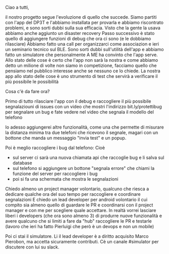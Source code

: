 Ciao a tutti, 

il nostro progetto segue l'evoluzione di quello che succede.
Siamo partiti con l'app del DP3T e l'abbiamo installata per provarla e abbiamo riscontrato problemi, e sono sorti dubbi sulla sua efficacia.
Visto che la gente la usava abbiamo anche aggiunto un disaster recovery 
Passo successivo è stato quello di aggiungere funzioni di debug che ora ci sono (e le dobbiamo rilasciare)
Abbiamo fatto una call per organizzarci come associazion e ieri un seminario tecnico sul BLE.
Sono sorti dubbi sull'utilità dell'app e abbiamo fatto un simulatore che personalmente A ME ha convinto che l'app serve.
Allo stato delle cose è certo che l'app non sarà la nostra e come abbiamo detto un milione di volte non siamo in competizione, facciamo quello che pensiamo nel pubblico interesse anche se nessuno ce lo chiede.
La nostra app allo stato delle cose è uno strumento di test che servirà a verificare il più possibile le possibilità

Cosa c'è da fare ora?

Primo di tutto rilasciare l'app con il debug e raccogliere il più possibile segnalaziouni di issues con un video che mostri l'indirizzo bit.ly/protettibug per segnalare un bug e fate vedere nel video che segnala il modello del telefono

Io adesso aggiungerei altre funzionalità, come una che permette di misurare la distanza minima tra due telefoni che ricevono il segnale, magari con un bottone che manda un messaggio "invia test" e un popup.

Poi è meglio raccogliere i bug dal telefono: Cioè
- sul server ci sarà una nuova chiamata api che raccoglie bug e li salva sul database
- sul telefono si aggiungere un bottone "segnala errore" che chiami la funzione del server per raccogliere i bug
- poi si fa una schermata che mostra le segnalazioni


Chiedo almeno un project manager volontario, qualcuno che riesca a dedicare qualche ora del suo tempo per raccogliere e coordinare segnalazioni
E chiedo un lead developer per android volontario il cui compito sia almeno quello di guardare le PR e coordinarsi con il project manager e con me per scegliere quale accettare.
In realtà vorrei lasciare liberi i developers (che ora sono almeno 3) di produrre nuove funzionalità e avere qualcuno che si limiti a fare da "hub" raccogliere le PR e testarle (lavoro che ieri ha fatto Pierluigi che però è un devops e non un mobile)

Poi ci stai il simulatore. Li il lead developer è a diritto acquisito Marco Pierobon, ma accetta sicuramente contributi. Cè un canale #simulator per discutere con lui su slack.


